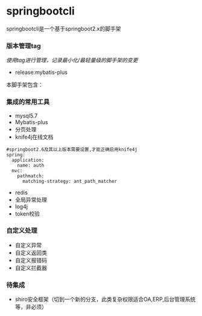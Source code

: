 # springbootcli
springbootcli是一个基于springboot2.x的脚手架
### 版本管理tag
_使用tag进行管理，记录最小化/最轻量级的脚手架的变更_
- release:mybatis-plus



本脚手架包含：
### 集成的常用工具
- mysql5.7
- Mybatis-plus
- 分页处理
- knife4j在线文档
````
#springboot2.6及其以上版本需要设置,才能正确启用knife4j 
spring:
  application:
    name: auth
  mvc:
    pathmatch:
      matching-strategy: ant_path_matcher
  ````
- redis
- 全局异常处理
- log4j
- token校验


### 自定义处理
- 自定义异常
- 自定义返回类
- 自定义报错码
- 自定义拦截器

### 待集成
- shiro安全框架（切到一个新的分支，此类复杂权限适合OA,ERP,后台管理系统等，非必须）


